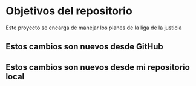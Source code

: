 # Objetivos del repositorio

Este proyecto se encarga de manejar los planes de la liga de la justicia

## Estos cambios son nuevos desde GitHub
## Estos cambios son nuevos desde mi repositorio local
